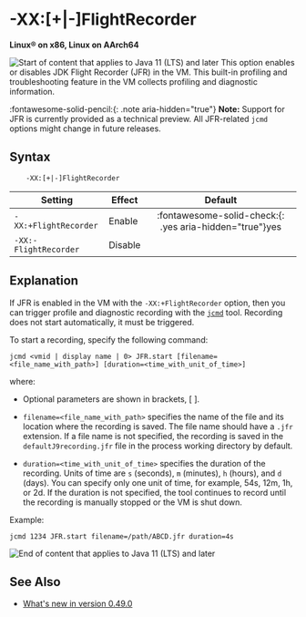 <!--
* Copyright (c) 2017, 2024 IBM Corp. and others
*
* This program and the accompanying materials are made
* available under the terms of the Eclipse Public License 2.0
* which accompanies this distribution and is available at
* https://www.eclipse.org/legal/epl-2.0/ or the Apache
* License, Version 2.0 which accompanies this distribution and
* is available at https://www.apache.org/licenses/LICENSE-2.0.
*
* This Source Code may also be made available under the
* following Secondary Licenses when the conditions for such
* availability set forth in the Eclipse Public License, v. 2.0
* are satisfied: GNU General Public License, version 2 with
* the GNU Classpath Exception [1] and GNU General Public
* License, version 2 with the OpenJDK Assembly Exception [2].
*
* [1] https://www.gnu.org/software/classpath/license.html
* [2] https://openjdk.org/legal/assembly-exception.html
*
* SPDX-License-Identifier: EPL-2.0 OR Apache-2.0 OR GPL-2.0-only WITH Classpath-exception-2.0 OR GPL-2.0-only WITH OpenJDK-assembly-exception-1.0
-->

# -XX:[+|-]FlightRecorder

**Linux&reg; on x86, Linux on AArch64**

![Start of content that applies to Java 11 (LTS) and later](cr/java11plus.png) This option enables or disables JDK Flight Recorder (JFR) in the VM. This built-in profiling and troubleshooting feature in the VM collects profiling and diagnostic information.

:fontawesome-solid-pencil:{: .note aria-hidden="true"} **Note:** Support for JFR is currently provided as a technical preview. All JFR-related `jcmd` options might change in future releases.

## Syntax

        -XX:[+|-]FlightRecorder

| Setting                            | Effect  | Default                                                                            |
|------------------------------------|---------|:----------------------------------------------------------------------------------:|
| `-XX:+FlightRecorder` | Enable  | :fontawesome-solid-check:{: .yes aria-hidden="true"}<span class="sr-only">yes</span> |
| `-XX:-FlightRecorder` | Disable |               |

## Explanation

If JFR is enabled in the VM with the `-XX:+FlightRecorder` option, then you can trigger profile and diagnostic recording with the [`jcmd`](https://eclipse.dev/openj9/docs/tool_jcmd/) tool. Recording does not start automatically, it must be triggered.

To start a recording, specify the following command:

```
jcmd <vmid | display name | 0> JFR.start [filename=<file_name_with_path>] [duration=<time_with_unit_of_time>]

```
where:

- Optional parameters are shown in brackets, [ ].

- `filename=<file_name_with_path>` specifies the name of the file and its location where the recording is saved. The file name should have a `.jfr` extension. If a file name is not specified, the recording is saved in the `defaultJ9recording.jfr` file in the process working directory by default.

- `duration=<time_with_unit_of_time>` specifies the duration of the recording. Units of time are `s` (seconds), `m` (minutes), `h` (hours), and `d` (days). You can specify only one unit of time, for example, 54s, 12m, 1h, or 2d. If the duration is not specified, the tool continues to record until the recording is manually stopped or the VM is shut down.

Example:

```
jcmd 1234 JFR.start filename=/path/ABCD.jfr duration=4s

```

![End of content that applies to Java 11 (LTS) and later](cr/java_close.png)

## See Also

- [What's new in version 0.49.0](version0.49.md#new-xx-flightrecorder-option-added)


<!-- ==== END OF TOPIC ==== xxflightrecorder.md ==== -->
